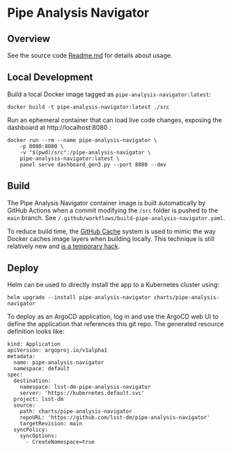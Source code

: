 Pipe Analysis Navigator
============================

Overview
------------------------

See the source code [Readme.md](./src/Readme.md) for details about usage.

Local Development
------------------------

Build a local Docker image tagged as `pipe-analysis-navigator:latest`:
```
docker build -t pipe-analysis-navigator:latest ./src
```

Run an ephemeral container that can load live code changes, exposing the dashboard at http://localhost:8080 :
```
docker run --rm --name pipe-analysis-navigator \
    -p 8080:8080 \
    -v "$(pwd)/src":/pipe-analysis-navigator \
    pipe-analysis-navigator:latest \
    panel serve dashboard_gen3.py --port 8080 --dev
```
Build
------------------------

The Pipe Analysis Navigator container image is built automatically by GitHub Actions when a commit modifying the `/src` folder is pushed to the `main` branch. See `/.github/workflows/build-pipe-analysis-navigator.yaml`. 

To reduce build time, the [GitHub Cache](https://docs.github.com/en/actions/guides/caching-dependencies-to-speed-up-workflows) system is used to mimic the way Docker caches image layers when building locally. This technique is still relatively new and [is a temporary hack](https://github.com/docker/build-push-action/blob/master/docs/advanced/cache.md#github-cache).


Deploy
------------------------

Helm can be used to directly install the app to a Kubernetes cluster using:

```
helm upgrade --install pipe-analysis-navigator charts/pipe-analysis-navigator
```

To deploy as an ArgoCD application, log in and use the ArgoCD web UI to define the application that references this git repo. The generated resource definition looks like:

```
kind: Application
apiVersion: argoproj.io/v1alpha1
metadata:
  name: pipe-analysis-navigator
  namespace: default
spec:
  destination:
    namespace: lsst-dm-pipe-analysis-navigator
    server: 'https://kubernetes.default.svc'
  project: lsst-dm
  source:
    path: charts/pipe-analysis-navigator
    repoURL: 'https://github.com/lsst-dm/pipe-analysis-navigator'
    targetRevision: main
  syncPolicy:
    syncOptions:
      - CreateNamespace=true
```
